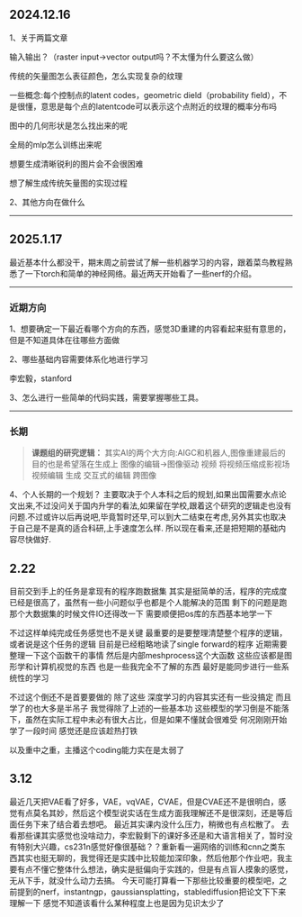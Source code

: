 ## 2024.12.16

1、关于两篇文章

输入输出？（raster input->vector output吗？不太懂为什么要这么做）

传统的矢量图怎么表征颜色，怎么实现复杂的纹理

一些概念:每个控制点的latent codes，geometric dield（probability field），不是很懂，意思是每个点的latentcode可以表示这个点附近的纹理的概率分布吗

图中的几何形状是怎么找出来的呢

全局的mlp怎么训练出来呢

想要生成清晰锐利的图片会不会很困难

想了解生成传统矢量图的实现过程

2、其他方向在做什么

---

## 2025.1.17

最近基本什么都没干，期末周之前尝试了解一些机器学习的内容，跟着菜鸟教程熟悉了一下torch和简单的神经网络。最近两天开始看了一些nerf的介绍。

---
### 近期方向

1、想要确定一下最近看哪个方向的东西，感觉3D重建的内容看起来挺有意思的，但是不知道具体在往哪些方面做

2、哪些基础内容需要体系化地进行学习

李宏毅，stanford

3、怎么进行一些简单的代码实践，需要掌握哪些工具。

---
### 长期

>**课题组的研究逻辑：**
>其实AI的两个大方向:AIGC和机器人,图像重建最后的目的也是希望落在生成上
>图像的编辑->图像驱动
>视频 将视频压缩成影视场 视频编辑
>生成 
>交互式的编辑 跨图像

4、个人长期的一个规划？
主要取决于个人本科之后的规划,如果出国需要水点论文出来,不过没问关于国内升学的看法,如果留在学校,跟着这个研究的逻辑走也没有问题.不过或许以后再说吧,毕竟暂时还早,可以到大二结束在考虑,另外其实也取决于自己是不是真的适合科研,上手速度怎么样.
所以现在看来,还是把短期的基础内容尽快做好.

## 2.22

目前交到手上的任务是拿现有的程序跑数据集 
其实是挺简单的活，程序的完成度已经是很高了，虽然有一些小问题似乎也都是个人能解决的范围
剩下的问题是跑那个大数据集的时候文件IO还得改一下
需要顺便把os库的东西基本地学一下

不过这样单纯完成任务感觉也不是关键
最重要的是要整理清楚整个程序的逻辑，或者说是这个任务的逻辑
目前是已经粗略地读了single forward的程序 
近期需要整理一下这个函数干的事情 然后是内部meshprocess这个大函数
这些应该都是图形学和计算机视觉的东西 也是一些我完全不了解的东西 最好是能同步进行一些系统性的学习

不过这个倒还不是首要要做的 除了这些 深度学习的内容其实还有一些没搞定 而且学了的也大多是半吊子 我觉得除了上述的一些基本功 这些模型的学习倒是不能落下，虽然在实际工程中未必有很大占比，但是如果不懂就会很难受
何况刚刚开始学了一段时间 感觉还是应该趁热打铁

以及重中之重，主播这个coding能力实在是太弱了

## 3.12

最近几天把VAE看了好多，VAE，vqVAE，CVAE，但是CVAE还不是很明白，感觉有点莫名其妙，然后这个模型说实话在生成方面我理解还不是很深刻，还是等后面任务下来了结合着去想吧。
最近其实课内没什么压力，稍微也有点松散了。
去看那些课其实感觉也没啥动力，李宏毅剩下的课好多还是和大语言相关了，暂时没有特别大兴趣，cs231n感觉好像很基础？？重新看一遍网络的训练和cnn之类东西其实也挺无聊的，我觉得还是实践中比较能加深印象，然后他那个作业吧，我主要有点不懂它整体什么想法，确实是挺偏向于实践的，但是有点盲人摸象的感觉，无从下手，就没什么动力去搞。
今天可能打算看一下那些比较重要的模型吧，之前提到的nerf，instantngp，gaussiansplatting，stablediffusion把论文下下来理解一下
感觉不知道该看什么某种程度上也是因为见识太少了
